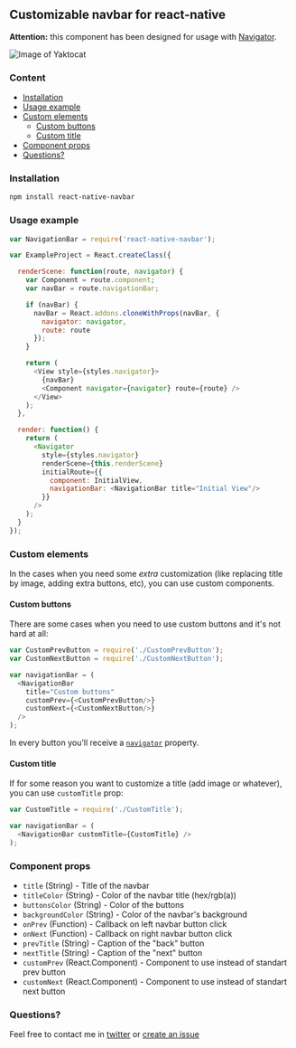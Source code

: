 ## Customizable navbar for react-native
**Attention:** this component has been designed for usage with [Navigator](http://facebook.github.io/react-native/docs/navigator.html#content).

![Image of Yaktocat](http://i59.tinypic.com/1051boj.png)

### Content
- [Installation](#installation)
- [Usage example](#usage-example)
- [Custom elements](#custom-elements)
  - [Custom buttons](#custom-buttons)
  - [Custom title](#custom-title)
- [Component props](#component-props)
- [Questions?](#questions)

### Installation
```bash
npm install react-native-navbar
```

### Usage example
```javascript
var NavigationBar = require('react-native-navbar');

var ExampleProject = React.createClass({

  renderScene: function(route, navigator) {
    var Component = route.component;
    var navBar = route.navigationBar;

    if (navBar) {
      navBar = React.addons.cloneWithProps(navBar, {
        navigator: navigator,
        route: route
      });
    }

    return (
      <View style={styles.navigator}>
        {navBar}
        <Component navigator={navigator} route={route} />
      </View>
    );
  },

  render: function() {
    return (
      <Navigator
        style={styles.navigator}
        renderScene={this.renderScene}
        initialRoute={{
          component: InitialView,
          navigationBar: <NavigationBar title="Initial View"/>
        }}
      />
    );
  }
});
```

### Custom elements
In the cases when you need some *extra* customization (like replacing title by image, adding extra buttons, etc), you can use custom components.

#### Custom buttons
There are some cases when you need to use custom buttons and it's not hard at all:
```javascript
var CustomPrevButton = require('./CustomPrevButton');
var CustomNextButton = require('./CustomNextButton');

var navigationBar = (
  <NavigationBar
    title="Custom buttons"
    customPrev={<CustomPrevButton/>}
    customNext={<CustomNextButton/>}
  />
);
```
In every button you'll receive a [`navigator`](http://facebook.github.io/react-native/docs/navigator.html#navigation-methods) property.

#### Custom title
If for some reason you want to customize a title (add image or whatever), you can use `customTitle` prop:
```javascript
var CustomTitle = require('./CustomTitle');

var navigationBar = (
  <NavigationBar customTitle={CustomTitle} />
);
```

### Component props
- `title` (String) - Title of the navbar
- `titleColor` (String) - Color of the navbar title (hex/rgb(a))
- `buttonsColor` (String) - Color of the buttons
- `backgroundColor` (String) - Color of the navbar's background
- `onPrev` (Function) - Callback on left navbar button click
- `onNext` (Function) - Callback on right navbar button click
- `prevTitle` (String) - Caption of the "back" button
- `nextTitle` (String) - Caption of the "next" button
- `customPrev` (React.Component) - Component to use instead of standart prev button
- `customNext` (React.Component) - Component to use instead of standart next button

### Questions?
Feel free to contact me in [twitter](https://twitter.com/kureevalexey) or [create an issue](https://github.com/Kureev/react-native-navbar/issues/new)
